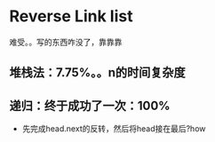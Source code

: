 # Reverse Link list
 难受。。写的东西咋没了，靠靠靠
 
 ## 堆栈法：7.75%。。n的时间复杂度
 
 ## 递归：终于成功了一次：100%
 
 * 先完成head.next的反转，然后将head接在最后?how
